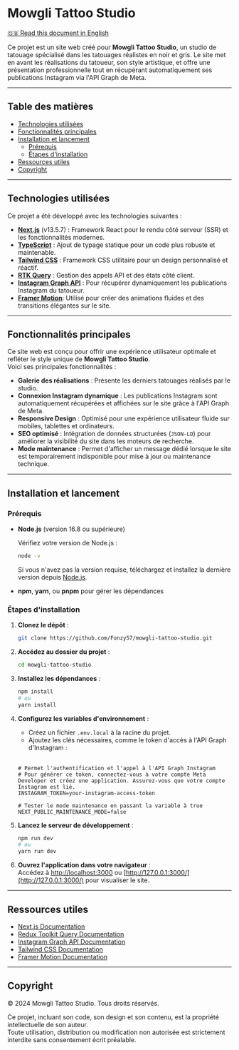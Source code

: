 # Mowgli Tattoo Studio

[🇬🇧 Read this document in English](./README.md)

Ce projet est un site web créé pour **Mowgli Tattoo Studio**, un studio de tatouage spécialisé dans les tatouages réalistes en noir et gris. Le site met en avant les réalisations du tatoueur, son style artistique, et offre une présentation professionnelle tout en récupérant automatiquement ses publications Instagram via l'API Graph de Meta.

---

## Table des matières

- [Technologies utilisées](#technologies-utilisées)
- [Fonctionnalités principales](#fonctionnalités-principales)
- [Installation et lancement](#installation-et-lancement)
  - [Prérequis](#prérequis)
  - [Étapes d'installation](#étapes-dinstallation)
- [Ressources utiles](#ressources-utiles)
- [Copyright](#copyright)

---

## Technologies utilisées

Ce projet a été développé avec les technologies suivantes :

- **[Next.js](https://nextjs.org/)** (v13.5.7) : Framework React pour le rendu côté serveur (SSR) et les fonctionnalités modernes.
- **[TypeScript](https://www.typescriptlang.org/)** : Ajout de typage statique pour un code plus robuste et maintenable.
- **[Tailwind CSS](https://tailwindcss.com/)** : Framework CSS utilitaire pour un design personnalisé et réactif.
- **[RTK Query](https://redux-toolkit.js.org/introduction/getting-started)** : Gestion des appels API et des états côté client.
- **[Instagram Graph API](https://developers.facebook.com/docs/instagram-platform/instagram-api-with-instagram-login)** : Pour récupérer dynamiquement les publications Instagram du tatoueur.
- **[Framer Motion](https://motion.dev/docs)**: Utilisé pour créer des animations fluides et des transitions élégantes sur le site.

---

## Fonctionnalités principales

Ce site web est conçu pour offrir une expérience utilisateur optimale et refléter le style unique de **Mowgli Tattoo Studio**.  
Voici ses principales fonctionnalités :

- **Galerie des réalisations** : Présente les derniers tatouages réalisés par le studio.
- **Connexion Instagram dynamique** : Les publications Instagram sont automatiquement récupérées et affichées sur le site grâce à l'API Graph de Meta.
- **Responsive Design** : Optimisé pour une expérience utilisateur fluide sur mobiles, tablettes et ordinateurs.
- **SEO optimisé** : Intégration de données structurées (`JSON-LD`) pour améliorer la visibilité du site dans les moteurs de recherche.
- **Mode maintenance** : Permet d'afficher un message dédié lorsque le site est temporairement indisponible pour mise à jour ou maintenance technique.

---

## Installation et lancement

### Prérequis

- **Node.js** (version 16.8 ou supérieure)

  Vérifiez votre version de Node.js :

  ```bash
  node -v
  ```

  Si vous n'avez pas la version requise, téléchargez et installez la dernière version depuis [Node.js](https://nodejs.org/).

- **npm**, **yarn**, ou **pnpm** pour gérer les dépendances

### Étapes d'installation

1. **Clonez le dépôt** :

   ```bash
   git clone https://github.com/Fonzy57/mowgli-tattoo-studio.git
   ```

2. **Accédez au dossier du projet** :

   ```bash
   cd mowgli-tattoo-studio
   ```

3. **Installez les dépendances** :

   ```bash
   npm install
   # ou
   yarn install
   ```

4. **Configurez les variables d'environnement** :

   - Créez un fichier `.env.local` à la racine du projet.
   - Ajoutez les clés nécessaires, comme le token d'accès à l'API Graph d'Instagram :
     <br>
     <br>

   ```env
   # Permet l'authentification et l'appel à l'API Graph Instagram
   # Pour générer ce token, connectez-vous à votre compte Meta Developer et créez une application. Assurez-vous que votre compte Instagram est lié.
   INSTAGRAM_TOKEN=your-instagram-access-token

   # Tester le mode maintenance en passant la variable à true
   NEXT_PUBLIC_MAINTENANCE_MODE=false

   ```

5. **Lancez le serveur de développement** :

   ```bash
   npm run dev
   # ou
   yarn run dev
   ```

6. **Ouvrez l'application dans votre navigateur** :  
   Accédez à [http://localhost:3000](http://localhost:3000) ou [http://127.0.0.1:3000/](http://127.0.0.1:3000/) pour visualiser le site.

---

## Ressources utiles

- [Next.js Documentation](https://nextjs.org/docs/13/getting-started)
- [Redux Toolkit Query Documentation](https://redux-toolkit.js.org/rtk-query/overview)
- [Instagram Graph API Documentation](https://developers.facebook.com/docs/instagram-platform/instagram-api-with-instagram-login)
- [Tailwind CSS Documentation](https://tailwindcss.com/docs/installation)
- [Framer Motion Documentation](https://motion.dev/docs)

---

## Copyright

© 2024 Mowgli Tattoo Studio. Tous droits réservés.

Ce projet, incluant son code, son design et son contenu, est la propriété intellectuelle de son auteur.  
Toute utilisation, distribution ou modification non autorisée est strictement interdite sans consentement écrit préalable.
